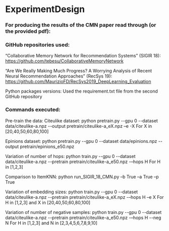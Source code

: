 # ExperimentDesign


### For producing the results of the CMN paper read through (or the provided pdf):

### GitHub repositories used:

“Collaborative Memory Network for Recommendation Systems” (SIGIR 18): https://github.com/tebesu/CollaborativeMemoryNetwork  

“Are We Really Making Much Progress? A Worrying Analysis of Recent Neural Recommendation Approaches” (RecSys 19):
https://github.com/MaurizioFD/RecSys2019_DeepLearning_Evaluation 

Python packages versions:
Used the requirement.txt file from the second GitHub repository

### Commands executed: 

Pre-train the data:
Citeulike dataset: 
python pretrain.py --gpu 0 --dataset data/citeulike-a.npz --output pretrain/citeulike-a_eX.npz –e -X 
For X in [20,40,50,60,80,100]

Epinions dataset:
python pretrain.py --gpu 0 --dataset data/epinions.npz --output pretrain/epinions_e50.npz


Variation of number of hops:
python train.py --gpu 0 --dataset data/citeulike-a.npz --pretrain pretrain/citeulike-a_e50.npz -–hops H
For H in [1,2,3]

Comparison to ItemKNN: 
python run_SIGIR_18_CMN.py –b True –a True –p True

Variation of embedding sizes:
python train.py --gpu 0 --dataset data/citeulike-a.npz --pretrain pretrain/citeulike-a_eX.npz -–hops H –e X
For H in [1,2,3] and X in [20,40,50,60,80,100]


Variation of number of negative samples:
python train.py --gpu 0 --dataset data/citeulike-a.npz --pretrain pretrain/citeulike-a_e50.npz -–hops H --neg N
For H in [1,2,3] and N in [2,3,4,5,6,7,8,9,10]
